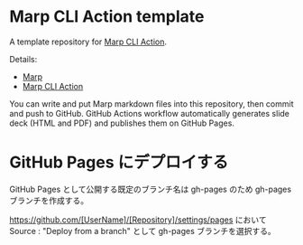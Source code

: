 # Marp CLI Action template

A template repository for [Marp CLI Action](https://github.com/KoharaKazuya/marp-cli-action).

Details:

- [Marp](https://marp.app/)
- [Marp CLI Action](https://github.com/KoharaKazuya/marp-cli-action)

You can write and put Marp markdown files into this repository, then commit and push to GitHub.
GitHub Actions workflow automatically generates slide deck (HTML and PDF) and publishes them on GitHub Pages.

# GitHub Pages にデプロイする

GitHub Pages として公開する既定のブランチ名は gh-pages のため gh-pages ブランチを作成する。

https://github.com/[UserName]/[Repository]/settings/pages
において Source : "Deploy from a branch" として gh-pages ブランチを選択する。
